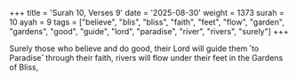 +++
title = 'Surah 10, Verses 9'
date = '2025-08-30'
weight = 1373
surah = 10
ayah = 9
tags = ["believe", "blis", "bliss", "faith", "feet", "flow", "garden", "gardens", "good", "guide", "lord", "paradise", "river", "rivers", "surely"]
+++

Surely those who believe and do good, their Lord will guide them ˹to Paradise˺ through their faith, rivers will flow under their feet in the Gardens of Bliss,